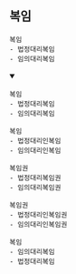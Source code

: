 ## 복임
```
복임
- 법정대리복임
- 임의대리복임
```
<details open>
    <summary></summary>

```
복임
- 법정대리복임
- 임의대리복임
```
```
복임
- 법정대리인복임
- 임의대리인복임
```
```
복임권
- 법정대리복임권
- 임의대리복임권
```
```
복임권
- 법정대리인복임권
- 임의대리인복임권
```
```
복임
- 임의대리복임
- 법정대리복임
```
</details>
